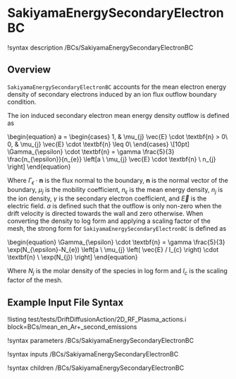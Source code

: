 # SakiyamaEnergySecondaryElectronBC

!syntax description /BCs/SakiyamaEnergySecondaryElectronBC

## Overview

`SakiyamaEnergySecondaryElectronBC` accounts for the mean electron energy density of secondary electrons induced by an ion flux outflow boundary condition.

The ion induced secondary electron mean energy density outflow is defined as

\begin{equation}
a =
\begin{cases}
1, & \mu_{j} \vec{E} \cdot \textbf{n} > 0\\
0, & \mu_{j} \vec{E} \cdot \textbf{n} \leq 0\\
\end{cases} \\[10pt]
\Gamma_{\epsilon} \cdot \textbf{n} = \gamma \frac{5}{3} \frac{n_{\epsilon}}{n_{e}} \left[a \ \mu_{j} 
\vec{E} 
\cdot \textbf{n} \ n_{j} \right]
\end{equation}

Where $\Gamma_\epsilon \cdot \textbf{n}$ is the flux normal to the boundary, $\textbf{n}$ is the normal vector of the boundary,
$\mu_{j}$ is the mobility coefficient, $n_{\epsilon}$ is the mean energy density, $n_{j}$ is the ion density, $\gamma$ is the secondary electron coefficient, and $\vec{E}$ is the electric field. $a$ is defined such that the outflow is only non-zero when the drift velocity is directed towards the wall and zero otherwise. When converting the density to log form and applying a scaling factor of the mesh, the strong form for `SakiyamaEnergySecondaryElectronBC` is defined as

\begin{equation}
\Gamma_{\epsilon} \cdot \textbf{n} = \gamma \frac{5}{3} \exp(N_{\epsilon}-N_{e}) \left[a \ \mu_{j} 
\left( \vec{E} / l_{c} \right) 
\cdot \textbf{n} \ \exp(N_{j}) \right]
\end{equation}

Where $N_{j}$ is the molar density of the species in log form and $l_{c}$ is the scaling factor of the mesh.

## Example Input File Syntax


!listing test/tests/DriftDiffusionAction/2D_RF_Plasma_actions.i block=BCs/mean_en_Ar+_second_emissions

!syntax parameters /BCs/SakiyamaEnergySecondaryElectronBC

!syntax inputs /BCs/SakiyamaEnergySecondaryElectronBC

!syntax children /BCs/SakiyamaEnergySecondaryElectronBC
